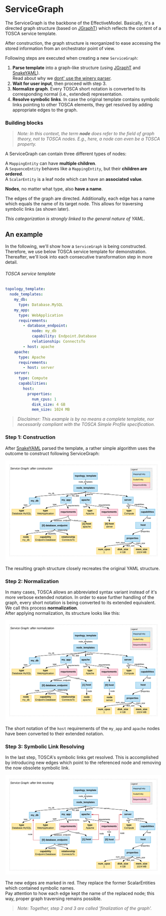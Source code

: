 # ServiceGraph

The ServiceGraph is the backbone of the EffectiveModel.
Basically, it's a directed graph structure (based on [JGraphT](jgrapht.org/)) which reflects the content of a TOSCA service template. 

After construction, the graph structure is reorganized to ease accessing the stored information from an orchestrator point of view.

Following steps are executed when creating a new `ServiceGraph`:

1. **Parse template** into a graph-like structure (using [JGraphT](http://jgrapht.org/) and [SnakeYAML](https://bitbucket.org/asomov/snakeyaml)).  
Read about why we [dont' use the winery parser](../adr/0017-implement-own-tosca-parser.md).
3. **Wait for user input**, then proceed with step 3.
4. **Normalize graph**. 
   Every TOSCA short notation is converted to its corresponding normal (i.e., extended) representation.
5. **Resolve symbolic links**. In case the original template contains symbolic links pointing to other TOSCA elements, they get resolved by adding appropriate edges to the graph.

### Building blocks
>*Note: In this context, the term **node** does refer to the field of graph theory, not to TOSCA nodes. E.g., here, a node can even be a TOSCA property.*

A ServiceGraph can contain three different types of nodes:

A `MappingEntity` can have **multiple children**.  
A `SequenceEntity` behaves like a `MappingEntity`, but their **children are ordered**.  
A `ScalarEntity` is a leaf node which can have an **associated value**.

**Nodes**, no matter what type, also **have a name**.  

The edges of the graph are directed. 
Additionally, each edge has a name which equals the name of its target node. 
This allows for traversing symbolic links (as shown later).

*This categorization is strongly linked to the general nature of YAML*. 

## An example
In the following, we'll show how a `ServiceGraph` is being constructed. Therefore, we use below TOSCA service template for demonstration. Thereafter, we'll look into each consecutive transformation step in more detail.

###### TOSCA service template
```yml
topology_template:
  node_templates:
    my_db:
      type: Database.MySQL
    my_app:
      type: WebApplication
      requirements:
        - database_endpoint:
            node: my_db
            capability: Endpoint.Database
            relationship: ConnectsTo
        - host: apache
    apache:
      type: Apache
      requirements:
        - host: server
    server:
      type: Compute
      capabilities:
        host:
          properties:
            num_cpus: 1
            disk_size: 4 GB
            mem_size: 1024 MB
```
>*Disclaimer: This example is by no means a complete template, nor necessarily compliant with the TOSCA Simple Profile specification.*

### Step 1: Construction
After [SnakeYAML](https://bitbucket.org/asomov/snakeyaml) parsed the template, a rather simple algorithm uses the outcome to construct following ServiceGraph:

![ServiceGraph, after construction](img/servicegraph_construction.png)

The resulting graph structure closely recreates the original YAML structure.

### Step 2: Normalization
In many cases, TOSCA allows an abbreviated syntax variant instead of it's more verbose extended notation.
In order to ease further handling of the graph, every short notation is being converted to its extended equivalent. We call this process **normalization**.  
After applying normalization, its structure looks like this:

![ServiceGraph, after normalization](img/servicegraph_normalization.png)

The short notation of the `host` requirements of the `my_app` and `apache` nodes have been converted to their extended notation.

### Step 3: Symbolic Link Resolving
In the last step, TOSCA's symbolic links get resolved. This is accomplished by introducing new edges which point to the referenced node and removing the now obsolete symbolic link. 

![ServiceGraph, after resolving symbolic links](img/servicegraph_resolve-links.png)

The new edges are marked in red. 
They replace the former ScalarEntities which contained symbolic names.  
Pay attention to how each edge kept the name of the replaced node; 
this way, proper graph traversing remains possible.

>*Note: Together, step 2 and 3 are called 'finalization of the graph'.*

